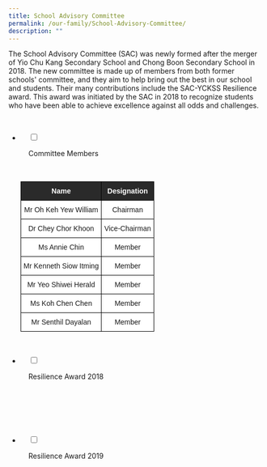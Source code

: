 ```yaml
---
title: School Advisory Committee
permalink: /our-family/School-Advisory-Committee/
description: ""
---
```

The School Advisory Committee (SAC) was newly formed after the merger of Yio Chu Kang Secondary School and Chong Boon Secondary School in 2018. The new committee is made up of members from both former schools' committee, and they aim to help bring out the best in our school and students. Their many contributions include the SAC-YCKSS Resilience award. This award was initiated by the SAC in 2018 to recognize students who have been able to achieve excellence against all odds and challenges.


<ul class="jekyllcodex_accordion">

  <li>

    <input type="checkbox" id="accordion1">

    <label for="accordion1">Committee Members</label>

    <div>

<p> <style type="text/css">
.tg  {border-collapse:collapse;border-spacing:0;}
.tg td{border-color:black;border-style:solid;border-width:1px;font-family:Arial, sans-serif;font-size:14px;
  overflow:hidden;padding:10px 5px;word-break:normal;}
.tg th{border-color:black;border-style:solid;border-width:1px;font-family:Arial, sans-serif;font-size:14px;
  font-weight:normal;overflow:hidden;padding:10px 5px;word-break:normal;}
.tg .tg-xm7w{background-color:#2A2A2A;color:#ffffff;font-weight:bold;text-align:center;vertical-align:top}
.tg .tg-7yig{background-color:#FFF;text-align:center;vertical-align:top}
.tg .tg-f4yw{background-color:#FFF;text-align:center;vertical-align:middle}
</style>
<table class="tg">
<thead>
  <tr>
    <th class="tg-xm7w"><span style="font-weight:600">Name</span></th>
    <th class="tg-xm7w"><span style="font-weight:600">Designation</span></th>
  </tr>
</thead>
<tbody>
  <tr>
    <td class="tg-7yig">Mr Oh Keh Yew William </td>
    <td class="tg-7yig">Chairman</td>
  </tr>
  <tr>
    <td class="tg-7yig">Dr Chey Chor Khoon</td>
    <td class="tg-7yig">Vice-Chairman</td>
  </tr>
  <tr>
    <td class="tg-f4yw">Ms Annie Chin</td>
    <td class="tg-7yig">Member</td>
  </tr>
  <tr>
    <td class="tg-f4yw">Mr Kenneth Siow Itming</td>
    <td class="tg-7yig">Member</td>
  </tr>
  <tr>
    <td class="tg-7yig">Mr Yeo Shiwei Herald</td>
    <td class="tg-7yig">Member</td>
  </tr>
  <tr>
    <td class="tg-7yig">Ms Koh Chen Chen</td>
    <td class="tg-7yig">Member</td>
  </tr>
  <tr>
    <td class="tg-7yig">Mr Senthil Dayalan</td>
    <td class="tg-7yig">Member</td>
  </tr>
</tbody>
</table>
			</p>

    </div>

</li>
	<li>

    <input type="checkbox" id="accordion2">

    <label for="accordion2">Resilience Award 2018</label>

    <div>

      <p> </p>

    </div>

</li>
	
<li>

    <input type="checkbox" id="accordion3">

    <label for="accordion3">Resilience Award 2019</label>

    <div>

<p> </p>

    </div>

</li>
	
	

	
</ul>